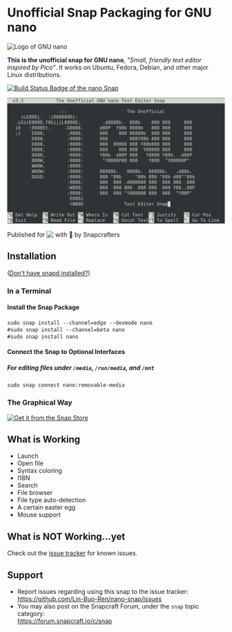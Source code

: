 # Unofficial Snap Packaging for GNU nano
<!--
​	Use the Staticaly service for easy access to in-repo pictures:
​	https://www.staticaly.com/
-->
![Logo of GNU nano](https://cdn.staticaly.com/gh/Lin-Buo-Ren/nano-snap/7b2e0252/snap/gui/nano.png "Logo of GNU nano")

**This is the unofficial snap for GNU nano**, *"Small, friendly text editor inspired by Pico"*. It works on Ubuntu, Fedora, Debian, and other major Linux distributions.

[![Build Status Badge of the `nano` Snap](https://build.snapcraft.io/badge/Lin-Buo-Ren/nano-snap.svg "Build Status of the `nano` snap")](https://build.snapcraft.io/user/Lin-Buo-Ren/nano-snap)

![Screenshot of the Snapped Application](local/screenshots/main-interface.png "Screenshot of the Snapped Application")

Published for <img src="http://anything.codes/slack-emoji-for-techies/emoji/tux.png" align="top" width="24" /> with 💝 by Snapcrafters

## Installation
([Don't have snapd installed?](https://snapcraft.io/docs/core/install))

### In a Terminal
#### Install the Snap Package
    sudo snap install --channel=edge --devmode nano
    #sudo snap install --channel=beta nano
    #sudo snap install nano

#### Connect the Snap to Optional Interfaces
##### For editing files under `/media`, `/run/media`, and `/mnt`
    sudo snap connect nano:removable-media

### The Graphical Way
[![Get it from the Snap Store](https://snapcraft.io/static/images/badges/en/snap-store-black.svg)](https://snapcraft.io/nano)

## What is Working
* Launch
* Open file
* Syntax coloring
* I18N
* Search
* File browser
* File type auto-detection
* A certain easter egg
* Mouse support

## What is NOT Working...yet 
Check out the [issue tracker](https://github.com/Lin-Buo-Ren/nano-snap/issues) for known issues.

## Support
* Report issues regarding using this snap to the issue tracker:  
  <https://github.com/Lin-Buo-Ren/nano-snap/issues>
* You may also post on the Snapcraft Forum, under the `snap` topic category:  
  <https://forum.snapcraft.io/c/snap>
